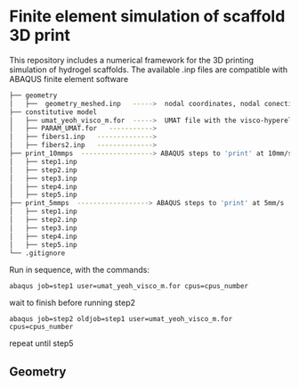 # Finite element simulation of scaffold 3D print

This repository includes a numerical framework for the 3D printing simulation of hydrogel scaffolds.
The available .inp files are compatible with ABAQUS finite element software

```bash
├── geometry
│   ├──  geometry_meshed.inp   ----->  nodal coordinates, nodal conections, node and element set and surface definition
├── constitutive model
│   ├── umat_yeoh_visco_m.for  ----->  UMAT file with the visco-hyperelastic constitutive model (Yeoh model with the generalized maxwell model)
│   ├── PARAM_UMAT.for   ----------->
│   ├── fibers1.inp   -------------->
│   ├── fibers2.inp   -------------->
├── print_10mmps  ------------------> ABAQUS steps to 'print' at 10mm/s
│   ├── step1.inp
│   ├── step2.inp
│   ├── step3.inp
│   ├── step4.inp
│   ├── step5.inp
├── print_5mmps  ------------------> ABAQUS steps to 'print' at 5mm/s
│   ├── step1.inp
│   ├── step2.inp
│   ├── step3.inp
│   ├── step4.inp
│   ├── step5.inp
└── .gitignore
```

Run in sequence, with the commands:

```abaqus job=step1 user=umat_yeoh_visco_m.for cpus=cpus_number```

wait to finish before running step2

```abaqus job=step2 oldjob=step1 user=umat_yeoh_visco_m.for cpus=cpus_number```

repeat until step5


## Geometry